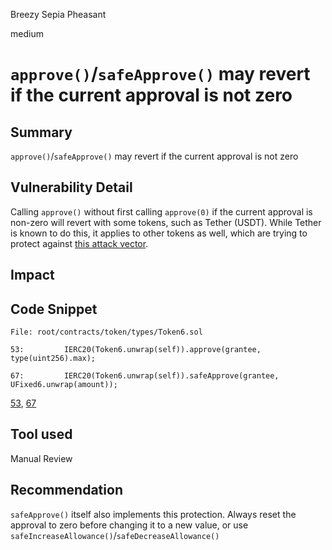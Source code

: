 Breezy Sepia Pheasant

medium

# `approve()`/`safeApprove()` may revert if the current approval is not zero
## Summary

`approve()`/`safeApprove()` may revert if the current approval is not zero

## Vulnerability Detail

Calling `approve()` without first calling `approve(0)` if the current approval is non-zero will revert with some tokens, such as Tether (USDT). While Tether is known to do this, it applies to other tokens as well, which are trying to protect against [this attack vector](https://docs.google.com/document/d/1YLPtQxZu1UAvO9cZ1O2RPXBbT0mooh4DYKjA_jp-RLM/edit).

## Impact

## Code Snippet

```solidity
File: root/contracts/token/types/Token6.sol

53:         IERC20(Token6.unwrap(self)).approve(grantee, type(uint256).max);

67:         IERC20(Token6.unwrap(self)).safeApprove(grantee, UFixed6.unwrap(amount));

```

[53](https://github.com/sherlock-audit/2023-09-perennial/tree/main/root/contracts/token/types/Token6.sol#L53), [67](https://github.com/sherlock-audit/2023-09-perennial/tree/main/root/contracts/token/types/Token6.sol#L67)

## Tool used

Manual Review

## Recommendation

 `safeApprove()` itself also implements this protection. Always reset the approval to zero before changing it to a new value, or use `safeIncreaseAllowance()`/`safeDecreaseAllowance()`